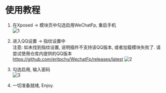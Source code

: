 # 使用教程

1. 在Xposed -> 模块页中勾选启用WeChatFp, 重启手机\
![1](https://github.com/eritpchy/WechatFp/raw/master/doc/QQ/1.jpg)

2. 进入QQ设置 -> 指纹设置中\
    注意: 如未找到指纹设置, 说明插件不支持该QQ版本, 或者加载模块失败了. 请尝试使用仓库内提供的QQ版本
    https://github.com/eritpchy/WechatFp/releases/latest
![2](https://github.com/eritpchy/WechatFp/raw/master/doc/QQ/2.jpg)

3. 勾选启用, 输入密码\
![3](https://github.com/eritpchy/WechatFp/raw/master/doc/QQ/3.jpg)

4. 一切准备就绪, Enjoy.

